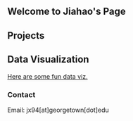 ## Welcome to Jiahao's Page


## Projects

## Data Visualization

[Here are some fun data viz.](https://jhxu0416.github.io/jhxu0416.gitbub.io/viz/viz.html)

### Contact

Email: jx94[at]georgetown[dot]edu 